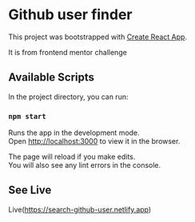 # Github user finder

This project was bootstrapped with [Create React App](https://github.com/facebook/create-react-app).

It is from frontend mentor challenge

## Available Scripts

In the project directory, you can run:

### `npm start`

Runs the app in the development mode.\
Open [http://localhost:3000](http://localhost:3000) to view it in the browser.

The page will reload if you make edits.\
You will also see any lint errors in the console.

## See Live

Live(https://search-github-user.netlify.app)
